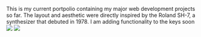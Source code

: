This is my current portpolio containing my major web development projects so far. The layout and aesthetic were directly inspired by the Roland SH-7, a synthesizer that debuted in 1978. I am adding functionality to the keys soon
<img src='http://secretlifeofsynthesizers.com/wp-content/uploads/2016/11/Roland-SH-7-beauty-2.jpg'>
<img src='https://i.imgur.com/M9NcwKB.png'>
